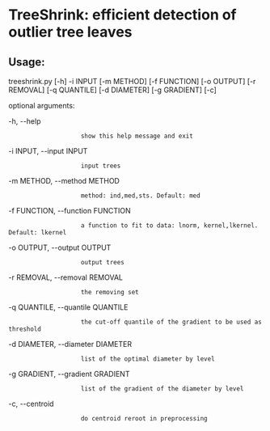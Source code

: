 # TreeShrink: efficient detection of outlier tree leaves

## Usage:

treeshrink.py [-h] -i INPUT [-m METHOD] [-f FUNCTION] [-o OUTPUT]
                     [-r REMOVAL] [-q QUANTILE] [-d DIAMETER] [-g GRADIENT] [-c]

optional arguments:

  -h, --help            
                      
                        show this help message and exit
  
  -i INPUT, --input INPUT
  
                        input trees
                        
  -m METHOD, --method METHOD
  
                        method: ind,med,sts. Default: med
                        
  -f FUNCTION, --function FUNCTION
  
                        a function to fit to data: lnorm, kernel,lkernel. Default: lkernel
                        
  -o OUTPUT, --output OUTPUT
  
                        output trees
                        
  -r REMOVAL, --removal REMOVAL
  
                        the removing set
                        
  -q QUANTILE, --quantile QUANTILE
  
                        the cut-off quantile of the gradient to be used as threshold
                        
  -d DIAMETER, --diameter DIAMETER
  
                        list of the optimal diameter by level
                        
  -g GRADIENT, --gradient GRADIENT
  
                        list of the gradient of the diameter by level
                        
  -c, --centroid        
  
                        do centroid reroot in preprocessing
